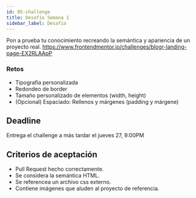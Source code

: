```yaml
---
id: 05-challenge
title: Desafío Semana 1
sidebar_label: Desafío
---
```


Pon a prueba tu conocimiento recreando la semántica y apariencia de un proyecto real.
https://www.frontendmentor.io/challenges/blogr-landing-page-EX2RLAApP

### Retos
- Tipografía personalizada
- Redondeo de border
- Tamaño personalizado de elementos (width, height)
- (Opcional) Espaciado: Rellenos y márgenes (padding y márgene)
## Deadline
Entrega el challenge a más tardar el jueves 27, 9:00PM

## Criterios de aceptación
- Pull Request hecho correctamente.
- Se considera la semántica HTML.
- Se referencea un archivo css externo.
- Contiene imágenes que aluden al proyecto de referencia.